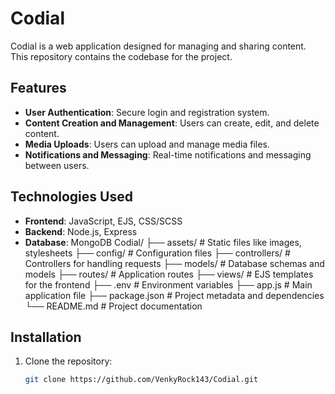 # Codial

Codial is a web application designed for managing and sharing content. This repository contains the codebase for the project.

## Features

- **User Authentication**: Secure login and registration system.
- **Content Creation and Management**: Users can create, edit, and delete content.
- **Media Uploads**: Users can upload and manage media files.
- **Notifications and Messaging**: Real-time notifications and messaging between users.

## Technologies Used

- **Frontend**: JavaScript, EJS, CSS/SCSS
- **Backend**: Node.js, Express
- **Database**: MongoDB
Codial/
├── assets/                 # Static files like images, stylesheets
├── config/                 # Configuration files
├── controllers/            # Controllers for handling requests
├── models/                 # Database schemas and models
├── routes/                 # Application routes
├── views/                  # EJS templates for the frontend
├── .env                    # Environment variables
├── app.js                  # Main application file
├── package.json            # Project metadata and dependencies
└── README.md               # Project documentation
## Installation

1. Clone the repository:
   ```sh
   git clone https://github.com/VenkyRock143/Codial.git
